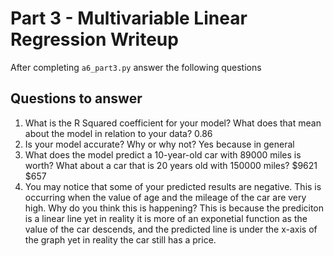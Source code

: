 # Part 3 - Multivariable Linear Regression Writeup

After completing `a6_part3.py` answer the following questions

## Questions to answer

1. What is the R Squared coefficient for your model? What does that mean about the model in relation to your data?
0.86
2. Is your model accurate? Why or why not?
Yes because in general
3. What does the model predict a 10-year-old car with 89000 miles is worth? What about a car that is 20 years old with 150000 miles?
$9621
$657
4. You may notice that some of your predicted results are negative. This is occurring when the value of age and the mileage of the car are very high. Why do you think this is happening?
This is because the prediciton is a linear line yet in reality it is more of an exponetial function as the value of the car descends, and the predicted line is under the x-axis of the graph yet in reality the car still has a price.